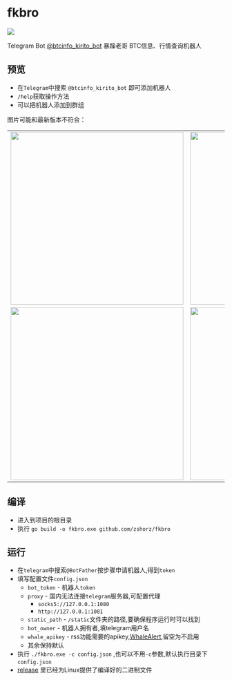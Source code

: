 # fkbro
[![](https://img.shields.io/github/last-commit/zshorz/fkbro)](https://github.com/zshorz/fkbro/)

Telegram Bot [@btcinfo_kirito_bot](https://t.me/btcinfo_kirito_bot) 暴躁老哥 BTC信息、行情查询机器人
## 预览
* 在`Telegram`中搜索 `@btcinfo_kirito_bot` 即可添加机器人 
* `/help`获取操作方法
* 可以把机器人添加到群组

图片可能和最新版本不符合：
<table>
  <tr>
        <td align="center"><img src="https://raw.githubusercontent.com/zshorz/markdownphoto/master/fkbor/quotes.png" width=400 /><br />
        <td align="center"><img src="https://raw.githubusercontent.com/zshorz/markdownphoto/master/fkbor/newest.png" width=400 /><br />
  </tr>
  <tr>
          <td align="center"><img src="https://raw.githubusercontent.com/zshorz/markdownphoto/master/fkbor/market.png" width=400 /><br />
          <td align="center"><img src="https://raw.githubusercontent.com/zshorz/markdownphoto/master/fkbor/q.png" width=400 /><br />
  </tr>
</table>


## 编译
* 进入到项目的根目录
* 执行 `go build -o fkbro.exe github.com/zshorz/fkbro`
## 运行
* 在`telegram`中搜索`@BotFather`按步骤申请机器人,得到`token`
* 填写配置文件`config.json`
  * `bot_token`  - 机器人`token`
  * `proxy` - 国内无法连接`telegram`服务器,可配置代理
    * `socks5://127.0.0.1:1080`
    * `http://127.0.0.1:1081`
  * `static_path` - `/static`文件夹的路径,要确保程序运行时可以找到
  * `bot_owner` - 机器人拥有者,填telegram用户名
  * `whale_apikey` - rss功能需要的apikey,[WhaleAlert](https://docs.whale-alert.io/#introduction),留空为不启用
  * 其余保持默认
* 执行 `./fkbro.exe -c config.json` ,也可以不用`-c`参数,默认执行目录下`config.json`
* [release](https://github.com/zshorz/fkbro/releases) 里已经为Linux提供了编译好的二进制文件



